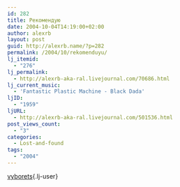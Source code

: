 ```yaml
---
id: 282
title: Рекомендую
date: 2004-10-04T14:19:00+02:00
author: alexrb
layout: post
guid: http://alexrb.name/?p=282
permalink: /2004/10/rekomenduyu/
lj_itemid:
  - "276"
lj_permalink:
  - http://alexrb-aka-ral.livejournal.com/70686.html
lj_current_music:
  - 'Fantastic Plastic Machine - Black Dada'
ljID:
  - "1959"
ljURL:
  - http://alexrb-aka-ral.livejournal.com/501536.html
post_views_count:
  - "3"
categories:
  - Lost-and-found
tags:
  - "2004"
---
```

[vyborets](http://vyborets.livejournal.com/){.lj-user}